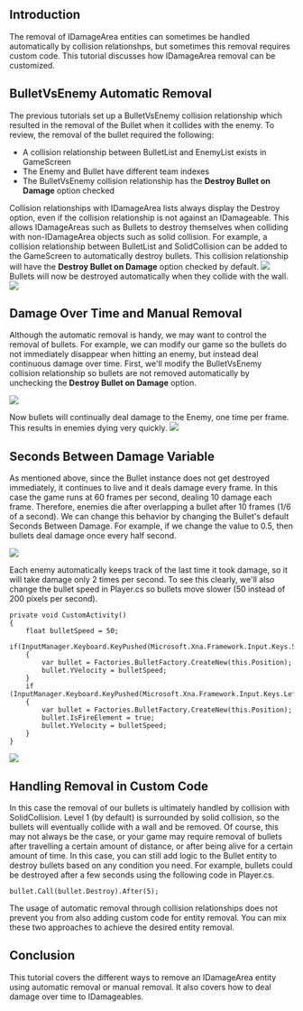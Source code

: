 ## Introduction

The removal of IDamageArea entities can sometimes be handled automatically by collision relationshps, but sometimes this removal requires custom code. This tutorial discusses how IDamageArea removal can be customized.

## BulletVsEnemy Automatic Removal

The previous tutorials set up a BulletVsEnemy collision relationship which resulted in the removal of the Bullet when it collides with the enemy. To review, the removal of the bullet required the following:

-   A collision relationship between BulletList and EnemyList exists in GameScreen
-   The Enemy and Bullet have different team indexes
-   The BulletVsEnemy collision relationship has the **Destroy Bullet on Damage** option checked

Collision relationships with IDamageArea lists always display the Destroy option, even if the collision relationship is not against an IDamageable. This allows IDamageAreas such as Bullets to destroy themselves when colliding with non-IDamageArea objects such as solid collision. For example, a collision relationship between BulletList and SolidCollision can be added to the GameScreen to automatically destroy bullets. This collision relationship will have the **Destroy Bullet on Damage** option checked by default. [![](/media/2023-01-11_09-23-32.gif)](/media/2023-01-11_09-23-32.gif) Bullets will now be destroyed automatically when they collide with the wall. [![](/media/2023-01-11_09-24-51.gif)](/media/2023-01-11_09-24-51.gif)

## Damage Over Time and Manual Removal

Although the automatic removal is handy, we may want to control the removal of bullets. For example, we can modify our game so the bullets do not immediately disappear when hitting an enemy, but instead deal continuous damage over time. First, we'll modify the BulletVsEnemy collision relationship so bullets are not removed automatically by unchecking the **Destroy Bullet on Damage** option.

![](/media/2023-01-img_63bee46fe1326.png)

Now bullets will continually deal damage to the Enemy, one time per frame. This results in enemies dying very quickly. [![](/media/2023-01-11_09-32-41.gif)](/media/2023-01-11_09-32-41.gif)

## Seconds Between Damage Variable

As mentioned above, since the Bullet instance does not get destroyed immediately, it continues to live and it deals damage every frame. In this case the game runs at 60 frames per second, dealing 10 damage each frame. Therefore, enemies die after overlapping a bullet after 10 frames (1/6 of a second). We can change this behavior by changing the Bullet's default Seconds Between Damage. For example, if we change the value to 0.5, then bullets deal damage once every half second.

![](/media/2023-01-img_63bee5c23f867.png)

Each enemy automatically keeps track of the last time it took damage, so it will take damage only 2 times per second. To see this clearly, we'll also change the bullet speed in Player.cs so bullets move slower (50 instead of 200 pixels per second).

    private void CustomActivity()
    {
        float bulletSpeed = 50;
        if(InputManager.Keyboard.KeyPushed(Microsoft.Xna.Framework.Input.Keys.Space))
        {
            var bullet = Factories.BulletFactory.CreateNew(this.Position);
            bullet.YVelocity = bulletSpeed;
        }
        if (InputManager.Keyboard.KeyPushed(Microsoft.Xna.Framework.Input.Keys.LeftAlt))
        {
            var bullet = Factories.BulletFactory.CreateNew(this.Position);
            bullet.IsFireElement = true;
            bullet.YVelocity = bulletSpeed;
        }
    }

[![](/media/2023-01-11_09-42-04.gif)](/media/2023-01-11_09-42-04.gif)

## Handling Removal in Custom Code

In this case the removal of our bullets is ultimately handled by collision with SolidCollision. Level 1 (by default) is surrounded by solid collision, so the bullets will eventually collide with a wall and be removed. Of course, this may not always be the case, or your game may require removal of bullets after travelling a certain amount of distance, or after being alive for a certain amount of time. In this case, you can still add logic to the Bullet entity to destroy bullets based on any condition you need. For example, bullets could be destroyed after a few seconds using the following code in Player.cs.

    bullet.Call(bullet.Destroy).After(5);

The usage of automatic removal through collision relationships does not prevent you from also adding custom code for entity removal. You can mix these two approaches to achieve the desired entity removal.

## Conclusion

This tutorial covers the different ways to remove an IDamageArea entity using automatic removal or manual removal. It also covers how to deal damage over time to IDamageables.
